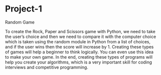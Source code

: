 # Project-1
Random Game

To create the Rock, Paper and Scissors game with Python, we need to take the user’s choice and then we need to compare it with the computer choice which is taken using the random module in Python from a list of choices, and if the user wins then the score will increase by 1.
Creating these types of games will help a beginner to think logically. You can even use this idea to make your own game. In the end, creating these types of programs will help you create your algorithms, which is a very important skill for coding interviews and competitive programming.
